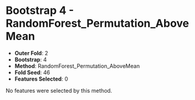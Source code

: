 # Bootstrap 4 - RandomForest_Permutation_AboveMean

- **Outer Fold**: 2
- **Bootstrap**: 4
- **Method**: RandomForest_Permutation_AboveMean
- **Fold Seed**: 46
- **Features Selected**: 0

No features were selected by this method.
